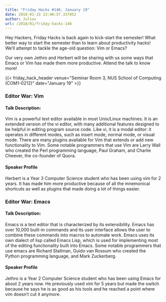 ```yaml
---
title: "Friday Hacks #146, January 19"
date: 2018-01-15 23:40:57.337452
author: Julius
url: /2018/01/friday-hacks-146
---
```


Hey Hackers, Friday Hacks is back again to kick-start the semester! What better way to start the semester than to learn about productivity hacks! We’ll attempt to tackle the age-old question: Vim or Emacs? 

Our very own Jethro and Herbert will be sharing with us some ways that Emacs or Vim has made them more productive. Attend the talk to know more!


{{< friday_hack_header venue="Seminar Room 3, NUS School of Computing (COM1-0212)" date="January 19" >}}


### Editor War: Vim

#### Talk Description:

Vim is a powerful text editor available in most Unix/Linux machines. It is an extended version of the vi editor, with many additional features designed to be helpful in editing program source code. Like vi, it is a modal editor: it operates in different modes, such as insert mode, normal mode, or visual mode. There are many plugins available for Vim that extends or add new functionality to Vim. Some notable programmers that use Vim are Larry Wall who created the Perl programming language, Paul Graham, and Charlie Cheever, the co-founder of Quora.

#### Speaker Profile

Herbert is a Year 3 Computer Science student who has been using vim for 2 years. It has made him more productive because of all the mnemonical shortcuts as well as plugins that made doing a lot of things easier.



### Editor War: Emacs

#### Talk Description:

Emacs is a text editor that is characterized by its extensibility. Emacs has over 10,000 built-in commands and its user interface allows the user to combine these commands into macros to automate work. Emacs uses its own dialect of lisp called Emacs Lisp, which is used for implementing most of the editing functionality built into Emacs. Some notable programmers that use emacs are Richard Stallman, Guido van Rossum who created the Python programming language, and Mark Zuckerberg. 

#### Speaker Profile

Jethro is a Year 2 Computer Science student who has been using Emacs for about 2 years now. He previously used vim for 5 years but made the switch because he says he is as good as his tools and he reached a point where vim doesn’t cut it anymore.

